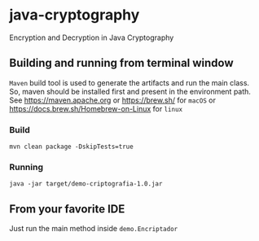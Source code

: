 # java-cryptography
Encryption and Decryption in Java Cryptography

## Building and running from terminal window
`Maven` build tool is used to generate the artifacts and run the main class.  
So, maven should be installed first and present in the environment path.   
See https://maven.apache.org or https://brew.sh/ for `macOS` or https://docs.brew.sh/Homebrew-on-Linux for `linux`
### Build
`mvn clean package -DskipTests=true`
### Running
`java -jar target/demo-criptografia-1.0.jar`

## From your favorite IDE
Just run the main method inside `demo.Encriptador`
